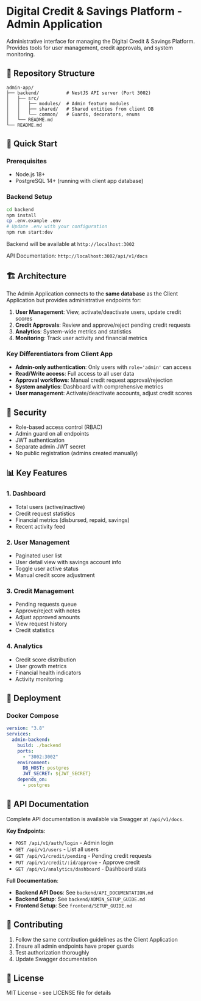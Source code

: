 # Digital Credit & Savings Platform - Admin Application

Administrative interface for managing the Digital Credit & Savings Platform. Provides tools for user management, credit approvals, and system monitoring.

## 📁 Repository Structure

```
admin-app/
├── backend/          # NestJS API server (Port 3002)
│   ├── src/
│   │   ├── modules/  # Admin feature modules
│   │   ├── shared/   # Shared entities from client DB
│   │   └── common/   # Guards, decorators, enums
│   └── README.md
└── README.md
```

## 🚀 Quick Start

### Prerequisites

- Node.js 18+
- PostgreSQL 14+ (running with client app database)

### Backend Setup

```bash
cd backend
npm install
cp .env.example .env
# Update .env with your configuration
npm run start:dev
```

Backend will be available at `http://localhost:3002`

API Documentation: `http://localhost:3002/api/v1/docs`

## 🏗️ Architecture

The Admin Application connects to the **same database** as the Client Application but provides administrative endpoints for:

1. **User Management**: View, activate/deactivate users, update credit scores
2. **Credit Approvals**: Review and approve/reject pending credit requests
3. **Analytics**: System-wide metrics and statistics
4. **Monitoring**: Track user activity and financial metrics

### Key Differentiators from Client App

- **Admin-only authentication**: Only users with `role='admin'` can access
- **Read/Write access**: Full access to all user data
- **Approval workflows**: Manual credit request approval/rejection
- **System analytics**: Dashboard with comprehensive metrics
- **User management**: Activate/deactivate accounts, adjust credit scores

## 🔐 Security

- Role-based access control (RBAC)
- Admin guard on all endpoints
- JWT authentication
- Separate admin JWT secret
- No public registration (admins created manually)

## 📊 Key Features

### 1. Dashboard

- Total users (active/inactive)
- Credit request statistics
- Financial metrics (disbursed, repaid, savings)
- Recent activity feed

### 2. User Management

- Paginated user list
- User detail view with savings account info
- Toggle user active status
- Manual credit score adjustment

### 3. Credit Management

- Pending requests queue
- Approve/reject with notes
- Adjust approved amounts
- View request history
- Credit statistics

### 4. Analytics

- Credit score distribution
- User growth metrics
- Financial health indicators
- Activity monitoring

## 🚀 Deployment

### Docker Compose

```yaml
version: "3.8"
services:
  admin-backend:
    build: ./backend
    ports:
      - "3002:3002"
    environment:
      DB_HOST: postgres
      JWT_SECRET: ${JWT_SECRET}
    depends_on:
      - postgres
```

## 📝 API Documentation

Complete API documentation is available via Swagger at `/api/v1/docs`.

**Key Endpoints**:

- `POST /api/v1/auth/login` - Admin login
- `GET /api/v1/users` - List all users
- `GET /api/v1/credit/pending` - Pending credit requests
- `PUT /api/v1/credit/:id/approve` - Approve credit
- `GET /api/v1/analytics/dashboard` - Dashboard stats

**Full Documentation**:

- **Backend API Docs**: See `backend/API_DOCUMENTATION.md`
- **Backend Setup**: See `backend/ADMIN_SETUP_GUIDE.md`
- **Frontend Setup**: See `frontend/SETUP_GUIDE.md`

## 🤝 Contributing

1. Follow the same contribution guidelines as the Client Application
2. Ensure all admin endpoints have proper guards
3. Test authorization thoroughly
4. Update Swagger documentation

## 📄 License

MIT License - see LICENSE file for details
